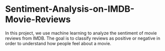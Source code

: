# Sentiment-Analysis-on-IMDB-Movie-Reviews
In this project, we use machine learning to analyze the sentiment of movie reviews from IMDB. The goal is to classify reviews as positive or negative in order to understand how people feel about a movie.
